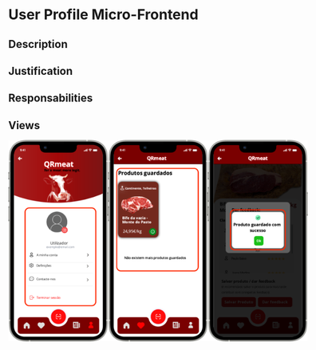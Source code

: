# User Profile Micro-Frontend

## Description

## Justification

## Responsabilities

## Views
<div style="display: flex;">
    <img src="https://github.com/DuarteVDG/aw-project/blob/main/micro-frontends/Images/Account@1x.png?raw=true" style="width: 200px; height: auto;">
    <img src="https://github.com/DuarteVDG/aw-project/blob/main/micro-frontends/Images/SavedProducts@1x.png?raw=true" style="width: 200px; height: auto;">
    <img src="https://github.com/DuarteVDG/aw-project/blob/main/micro-frontends/Images/RatingProduct@1x.png?raw=true" style="width: 200px; height: auto;">
    
</div>
